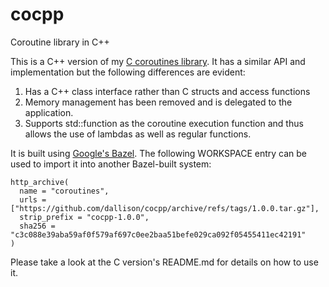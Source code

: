 # cocpp
Coroutine library in C++

This is a C++ version of my [C coroutines library](https://github.com/dallison/coroutines).
It has a similar API and implementation but the following differences are evident:

1. Has a C++ class interface rather than C structs and access functions
1. Memory management has been removed and is delegated to the application.
1. Supports std::function as the coroutine execution function and thus allows
the use of lambdas as well as regular functions.

It is built using [Google's Bazel](https://github.com/bazelbuild/bazel).  The following
WORKSPACE entry can be used to import it into another Bazel-built system:

```
http_archive(
  name = "coroutines",
  urls = ["https://github.com/dallison/cocpp/archive/refs/tags/1.0.0.tar.gz"],
  strip_prefix = "cocpp-1.0.0",
  sha256 = "c3c088e39aba59af0f579af697c0ee2baa51befe029ca092f05455411ec42191"
)
```

Please take a look at the C version's README.md for details on how to use it.


